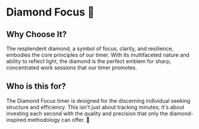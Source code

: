# Diamond Focus 💎

## Why Choose It?

The resplendent diamond, a symbol of focus, clarity, and resilience, embodies the core principles of our timer. With its multifaceted nature and ability to reflect light, the diamond is the perfect emblem for sharp, concentrated work sessions that our timer promotes.

## Who is this for?

The Diamond Focus timer is designed for the discerning individual seeking structure and efficiency. This isn't just about tracking minutes; it's about investing each second with the quality and precision that only the diamond-inspired methodology can offer. 💎
